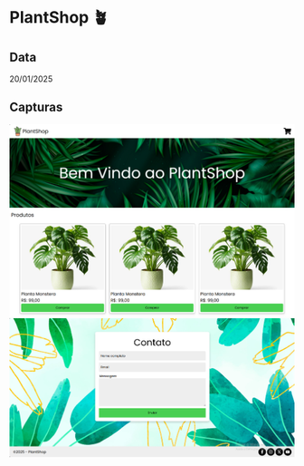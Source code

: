 # PlantShop 🪴

## Data
20/01/2025

## Capturas
<div>
  <img src='./Capturas/Captura1.png'>
  <img src='./Capturas/Captura2.png'>
  <img src='./Capturas/Captura3.png'>
</div>
